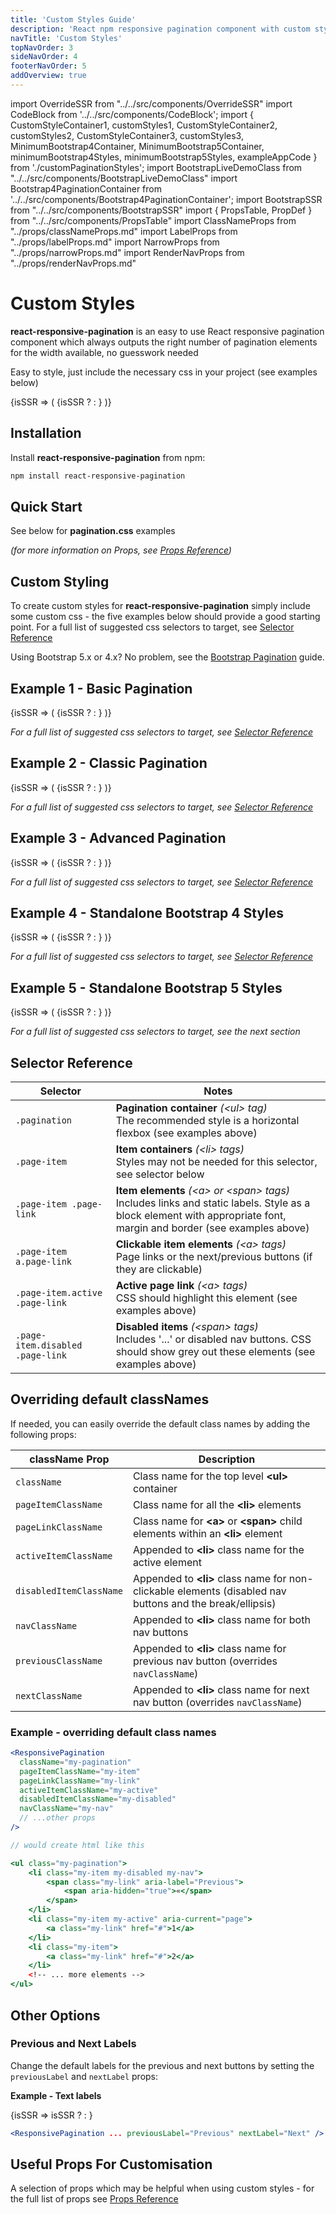 ```yaml
---
title: 'Custom Styles Guide'
description: 'React npm responsive pagination component with custom styling'
navTitle: 'Custom Styles'
topNavOrder: 3
sideNavOrder: 4
footerNavOrder: 5
addOverview: true
---
```


import OverrideSSR from "../../src/components/OverrideSSR"
import CodeBlock from '../../src/components/CodeBlock';
import { CustomStyleContainer1, customStyles1, CustomStyleContainer2, customStyles2, CustomStyleContainer3, customStyles3, MinimumBootstrap4Container, MinimumBootstrap5Container, minimumBootstrap4Styles, minimumBootstrap5Styles, exampleAppCode } from './customPaginationStyles';
import BootstrapLiveDemoClass from "../../src/components/BootstrapLiveDemoClass"
import Bootstrap4PaginationContainer from '../../src/components/Bootstrap4PaginationContainer';
import BootstrapSSR from "../../src/components/BootstrapSSR"
import { PropsTable, PropDef } from "../../src/components/PropsTable"
import ClassNameProps from "../props/classNameProps.md"
import LabelProps from "../props/labelProps.md"
import NarrowProps from "../props/narrowProps.md"
import RenderNavProps from "../props/renderNavProps.md"

# Custom Styles

**react-responsive-pagination** is an easy to use React responsive pagination component which always outputs the right number of pagination elements for the width available, no guesswork needed

Easy to style, just include the necessary css in your project (see examples below)

<OverrideSSR>
  {isSSR => (
    <CustomStyleContainer1>
      {isSSR ? <BootstrapSSR /> : <BootstrapLiveDemoClass />}
    </CustomStyleContainer1>
  )}
</OverrideSSR>

## Installation

Install **react-responsive-pagination** from npm:

```bash
npm install react-responsive-pagination
```

## Quick Start

<CodeBlock code={exampleAppCode} language='jsx' title='MyApp.js'/>

See below for **pagination.css** examples

_(for more information on Props, see [Props Reference](/props))_

## Custom Styling

To create custom styles for **react-responsive-pagination** simply include some custom css - the five examples below should provide a good starting point. For a full list of suggested css selectors to target, see [Selector Reference](#selector-reference)

Using Bootstrap 5.x or 4.x? No problem, see the [Bootstrap Pagination](/bootstrap-pagination) guide.

## Example 1 - Basic Pagination

<OverrideSSR>
  {isSSR => (
    <CustomStyleContainer1>
      {isSSR ? <BootstrapSSR /> : <BootstrapLiveDemoClass />}
    </CustomStyleContainer1>
  )}
</OverrideSSR>

<CodeBlock code={customStyles1} language='css' previewSize={6} title='pagination.css'/>

_For a full list of suggested css selectors to target, see [Selector Reference](#selector-reference)_

## Example 2 - Classic Pagination

<OverrideSSR>
  {isSSR => (
    <CustomStyleContainer2>
      {isSSR ? <BootstrapSSR /> : <BootstrapLiveDemoClass />}
    </CustomStyleContainer2>
  )}
</OverrideSSR>

<CodeBlock code={customStyles2} language='css' previewSize={6} title='pagination.css'/>

_For a full list of suggested css selectors to target, see [Selector Reference](#selector-reference)_

## Example 3 - Advanced Pagination

<OverrideSSR>
  {isSSR => (
    <CustomStyleContainer3>
      {isSSR ? <BootstrapSSR /> : <BootstrapLiveDemoClass />}
    </CustomStyleContainer3>
  )}
</OverrideSSR>

<CodeBlock code={customStyles3} language='css' previewSize={6} title='pagination.css'/>

_For a full list of suggested css selectors to target, see [Selector Reference](#selector-reference)_

## Example 4 - Standalone Bootstrap 4 Styles

<OverrideSSR>
  {isSSR => (
    <MinimumBootstrap4Container>
      {isSSR ? <BootstrapSSR /> : <BootstrapLiveDemoClass />}
    </MinimumBootstrap4Container>
  )}
</OverrideSSR>

<CodeBlock code={minimumBootstrap4Styles} language='css' previewSize={7} title='pagination.css' />

_For a full list of suggested css selectors to target, see [Selector Reference](#selector-reference)_

## Example 5 - Standalone Bootstrap 5 Styles

<OverrideSSR>
  {isSSR => (
    <MinimumBootstrap5Container>
      {isSSR ? <BootstrapSSR /> : <BootstrapLiveDemoClass />}
    </MinimumBootstrap5Container>
  )}
</OverrideSSR>

<CodeBlock code={minimumBootstrap5Styles} language='css' previewSize={7} title='pagination.css' />

_For a full list of suggested css selectors to target, see the next section_

## Selector Reference

| Selector                         | Notes                                                                                                                                                                    |
| -------------------------------- | ------------------------------------------------------------------------------------------------------------------------------------------------------------------------ |
| `.pagination`                    | **Pagination container** _(\<ul> tag)_<br />The recommended style is a horizontal flexbox (see examples above)                                                           |
| `.page-item`                     | **Item containers** _(\<li> tags)_<br />Styles may not be needed for this selector, see selector below                                                                   |
| `.page-item .page-link`          | **Item elements** _(\<a> or \<span> tags)_<br />Includes links and static labels. Style as a block element with appropriate font, margin and border (see examples above) |
| `.page-item a.page-link`         | **Clickable item elements** _(\<a> tags)_<br />Page links or the next/previous buttons (if they are clickable)                                                           |
| `.page-item.active .page-link`   | **Active page link** _(\<a> tags)_<br />CSS should highlight this element (see examples above)                                                                           |
| `.page-item.disabled .page-link` | **Disabled items** _(\<span> tags)_<br />Includes '...' or disabled nav buttons. CSS should show grey out these elements (see examples above)                            |

## Overriding default classNames

If needed, you can easily override the default class names by adding the following props:

| className Prop          | Description                                                                                               |
| ----------------------- | --------------------------------------------------------------------------------------------------------- |
| `className`             | Class name for the top level **\<ul>** container                                                          |
| `pageItemClassName`     | Class name for all the **\<li>** elements                                                                 |
| `pageLinkClassName`     | Class name for **\<a>** or **\<span>** child elements within an **\<li>** element                         |
| `activeItemClassName`   | Appended to **\<li>** class name for the active element                                                   |
| `disabledItemClassName` | Appended to **\<li>** class name for non-clickable elements (disabled nav buttons and the break/ellipsis) |
| `navClassName`          | Appended to **\<li>** class name for both nav buttons                                                     |
| `previousClassName`     | Appended to **\<li>** class name for previous nav button (overrides `navClassName`)                       |
| `nextClassName`         | Appended to **\<li>** class name for next nav button (overrides `navClassName`)                           |

### Example - overriding default class names

```jsx
<ResponsivePagination
  className="my-pagination"
  pageItemClassName="my-item"
  pageLinkClassName="my-link"
  activeItemClassName="my-active"
  disabledItemClassName="my-disabled"
  navClassName="my-nav"
  // ...other props
/>

// would create html like this

<ul class="my-pagination">
    <li class="my-item my-disabled my-nav">
        <span class="my-link" aria-label="Previous">
            <span aria-hidden="true">«</span>
        </span>
    </li>
    <li class="my-item my-active" aria-current="page">
        <a class="my-link" href="#">1</a>
    </li>
    <li class="my-item">
        <a class="my-link" href="#">2</a>
    </li>
    <!-- ... more elements -->
</ul>

```

## Other Options

### Previous and Next Labels

Change the default labels for the previous and next buttons by setting the `previousLabel` and `nextLabel` props:

**Example - Text labels**

<Bootstrap4PaginationContainer>
  <OverrideSSR>
    {isSSR => isSSR ? <BootstrapSSR /> : <BootstrapLiveDemoClass previousLabel="Previous" nextLabel="Next" />}
  </OverrideSSR>
</Bootstrap4PaginationContainer>

```jsx
<ResponsivePagination ... previousLabel="Previous" nextLabel="Next" />
```

## Useful Props For Customisation

A selection of props which may be helpful when using custom styles - for the full list of props see [Props Reference](/props)

<PropsTable>
  <ClassNameProps />
  <LabelProps />
  <RenderNavProps />
  <NarrowProps />
</PropsTable>
